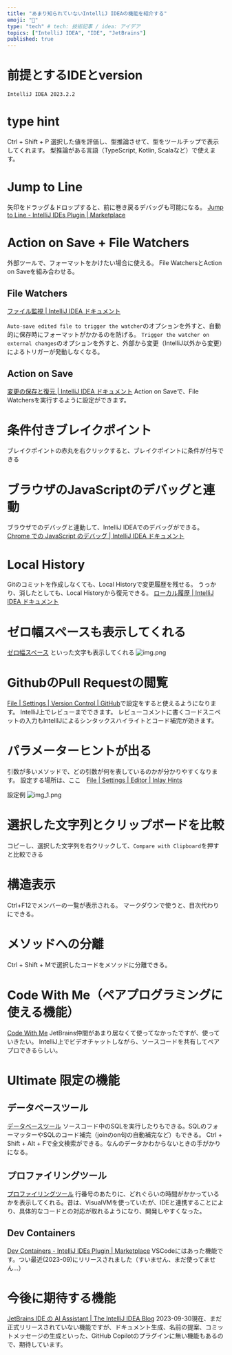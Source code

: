 ```yaml
---
title: "あまり知られていないIntelliJ IDEAの機能を紹介する"
emoji: "🐙"
type: "tech" # tech: 技術記事 / idea: アイデア
topics: ["IntelliJ IDEA", "IDE", "JetBrains"]
published: true
---
```


# 前提とするIDEとversion
```
IntelliJ IDEA 2023.2.2
```

# type hint
Ctrl + Shift + P
選択した値を評価し、型推論させて、型をツールチップで表示してくれます。
型推論がある言語（TypeScript, Kotlin, Scalaなど）で使えます。

# Jump to Line
矢印をドラッグ＆ドロップすると、前に巻き戻るデバッグも可能になる。
[Jump to Line \- IntelliJ IDEs Plugin \| Marketplace](https://plugins.jetbrains.com/plugin/14877-jump-to-line)

# Action on Save + File Watchers
外部ツールで、フォーマットをかけたい場合に使える。
File WatchersとAction on Saveを組み合わせる。

## File Watchers
[ファイル監視 \| IntelliJ IDEA ドキュメント](https://pleiades.io/help/idea/using-file-watchers.html)

`Auto-save edited file to trigger the watcher`のオプションを外すと、自動的に保存時にフォーマットがかかるのを防げる。
`Trigger the watcher on external changes`のオプションを外すと、外部から変更（IntelliJ以外から変更）によるトリガーが発動しなくなる。

## Action on Save
[変更の保存と復元 \| IntelliJ IDEA ドキュメント](https://pleiades.io/help/idea/saving-and-reverting-changes.html#actions-on-save)
Action on Saveで、File Watchersを実行するように設定ができます。

# 条件付きブレイクポイント
ブレイクポイントの赤丸を右クリックすると、ブレイクポイントに条件が付与できる

# ブラウザのJavaScriptのデバッグと連動
ブラウザでのデバッグと連動して、IntelliJ IDEAでのデバッグができる。
[Chrome での JavaScript のデバッグ \| IntelliJ IDEA ドキュメント](https://pleiades.io/help/idea/debugging-javascript-in-chrome.html)

# Local History
Gitのコミットを作成しなくても、Local Historyで変更履歴を残せる。
うっかり、消したとしても、Local Historyから復元できる。
[ローカル履歴 \| IntelliJ IDEA ドキュメント](https://pleiades.io/help/idea/local-history.html)

# ゼロ幅スペースも表示してくれる 
[ゼロ幅スペース](https://ja.wikipedia.org/wiki/%E3%82%BC%E3%83%AD%E5%B9%85%E3%82%B9%E3%83%9A%E3%83%BC%E3%82%B9) といった文字も表示してくれる
![img.png](img.png)

# GithubのPull Requestの閲覧
[File | Settings | Version Control | GitHub](jetbrains://idea/settings?name=Version+Control--GitHub)で設定をすると使えるようになります。
IntelliJ上でレビューまでできます。
レビューコメントに書くコードスニペットの入力もIntellIJによるシンタックスハイライトとコード補完が効きます。

# パラメーターヒントが出る
引数が多いメソッドで、どの引数が何を表しているのかが分かりやすくなります。
設定する場所は、ここ　[File | Settings | Editor | Inlay Hints](jetbrains://idea/settings?name=Editor--Inlay+Hints)

設定例
![img_1.png](img_1.png)

# 選択した文字列とクリップボードを比較
コピーし、選択した文字列を右クリックして、`Compare with Clipboard`を押すと比較できる

# 構造表示
Ctrl+F12でメンバーの一覧が表示される。
マークダウンで使うと、目次代わりにできる。

# メソッドへの分離
Ctrl + Shift + Mで選択したコードをメソッドに分離できる。

# Code With Me（ペアプログラミングに使える機能）
[Code With Me](https://www.jetbrains.com/ja-jp/code-with-me/)
JetBrains仲間があまり居なくて使ってなかったですが、使っていきたい。
IntelliJ上でビデオチャットしながら、ソースコードを共有してペアプロできるらしい。

# Ultimate 限定の機能

## データベースツール
[データベースツール](https://www.jetbrains.com/ja-jp/datagrip/features/)
ソースコード中のSQLを実行したりもできる。SQLのフォーマッターやSQLのコード補完（joinのon句の自動補完など）もできる。
Ctrl + Shift + Alt + Fで全文検索ができる。なんのデータかわからないときの手がかりになる。

## プロファイリングツール
[プロファイリングツール](https://lp.jetbrains.com/intellij-idea-profiler/)
行番号のあたりに、どれぐらいの時間がかかっているかを表示してくれる。昔は、VisualVMを使っていたが、IDEと連携することにより、具体的なコードとの対応が取れるようになり、開発しやすくなった。

## Dev Containers
[Dev Containers \- IntelliJ IDEs Plugin \| Marketplace](https://plugins.jetbrains.com/plugin/21962-dev-containers)
VSCodeにはあった機能です。つい最近(2023-09)にリリースされました（すいません、まだ使ってません…）

# 今後に期待する機能

[JetBrains IDE の AI Assistant \| The IntelliJ IDEA Blog](https://blog.jetbrains.com/ja/idea/2023/06/ai-assistant-in-jetbrains-ides/)
2023-09-30現在、まだ正式リリースされていない機能ですが、ドキュメント生成、名前の提案、コミットメッセージの生成といった、GitHub Copilotのプラグインに無い機能もあるので、期待しています。
